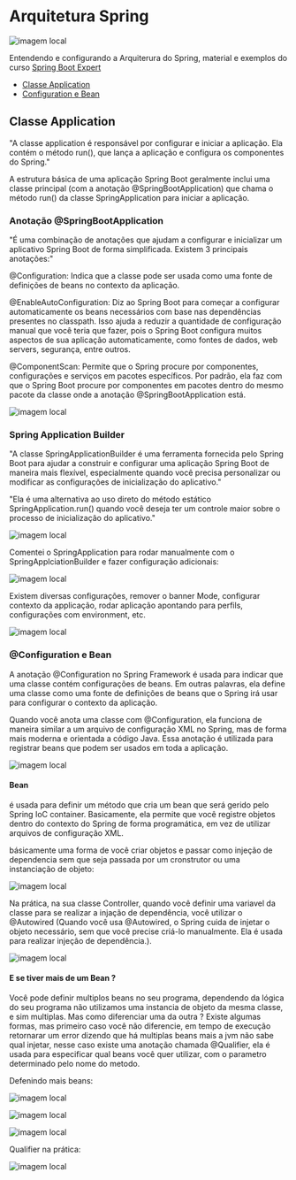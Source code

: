 # Arquitetura Spring

![imagem local](imagem_readme/springboner.png)


Entendendo e configurando a Arquiterura do Spring, material e exemplos do curso [Spring Boot Expert](https://www.udemy.com/share/102JK83@yMUhp6sNxBDA-kgPLyYSZnnMzDzWczMTFQlAVcNVOYIUKF2rjqSA3324jlIoyGoJvw==/)

- [Classe Application](#Classe-Application)
- [Configuration e Bean](#Configuration-e-Bean)


## Classe Application

"A classe application é responsável por configurar e iniciar a aplicação. Ela contém o método run(), que lança a aplicação e configura os componentes do Spring."

A estrutura básica de uma aplicação Spring Boot geralmente inclui uma classe principal (com a anotação @SpringBootApplication) que chama o método run() da classe SpringApplication 
para iniciar a aplicação.

### Anotação @SpringBootApplication

"É uma combinação de anotações  que ajudam a configurar e inicializar um aplicativo Spring Boot de forma simplificada. Existem 3 principais anotações:"

@Configuration: Indica que a classe pode ser usada como uma fonte de definições de beans no contexto da aplicação.

@EnableAutoConfiguration: Diz ao Spring Boot para começar a configurar automaticamente os beans necessários com base nas dependências presentes no classpath. Isso ajuda a reduzir a 
quantidade de configuração manual que você teria que fazer, pois o Spring Boot configura muitos aspectos de sua aplicação automaticamente, como fontes de dados, web servers, segurança, 
entre outros.

@ComponentScan: Permite que o Spring procure por componentes, configurações e serviços em pacotes específicos. Por padrão, ela faz com que o Spring Boot procure por componentes em pacotes 
dentro do mesmo pacote da classe onde a anotação @SpringBootApplication está.

![imagem local](imagem_readme/Classe_application/anotacaoSpringbootaplication.png)

### Spring Application Builder

"A classe SpringApplicationBuilder é uma ferramenta fornecida pelo Spring Boot para ajudar a construir e configurar uma aplicação Spring Boot de maneira mais flexível, especialmente quando você precisa personalizar ou modificar as configurações de inicialização do aplicativo."

"Ela é uma alternativa ao uso direto do método estático SpringApplication.run() quando você deseja ter um controle maior sobre o processo de inicialização do aplicativo."

![imagem local](/imagem_readme/Classe_application/classeSpringapplicationbuilder.png)

Comentei o SpringApplication para rodar manualmente com o SpringApplciationBuilder e fazer configuração adicionais:

![imagem local](/imagem_readme/Classe_application/buildermetodos.png)

Existem diversas configurações, remover o banner Mode, configurar contexto da applicação, rodar aplicação apontando para perfils, configurações com environment, etc.

![imagem local](/imagem_readme/Classe_application/configuracaocompleta.png)

### @Configuration e Bean

A anotação @Configuration no Spring Framework é usada para indicar que uma classe contém configurações de beans. Em outras palavras, ela define uma classe como uma fonte de definições de beans que o Spring irá usar para configurar o contexto da aplicação.

Quando você anota uma classe com @Configuration, ela funciona de maneira similar a um arquivo de configuração XML no Spring, mas de forma mais moderna e orientada a código Java. Essa anotação é utilizada para registrar beans que podem ser usados em toda a aplicação.

![imagem local](imagem_readme/Configuration_Bean/config.png)

 #### Bean

 é usada para definir um método que cria um bean que será gerido pelo Spring IoC container. Basicamente, ela permite que você registre objetos dentro do contexto do Spring de forma programática, em vez de utilizar arquivos de configuração XML.

básicamente uma forma de você criar objetos e passar como injeção de dependencia sem que seja passada por um cronstrutor ou uma instanciação de objeto:

![imagem local](imagem_readme/Configuration_Bean/bean.png)

Na prática, na sua classe Controller, quando você definir uma variavel da classe para se realizar a injação de dependência, você utilizar o @Autowired (Quando você usa @Autowired, o Spring cuida de injetar o objeto necessário, sem que você precise criá-lo manualmente. Ela é usada para realizar injeção de dependência.).

![imagem local](imagem_readme/Configuration_Bean/injecao.png)

#### E se tiver mais de um Bean ?

 Você pode definir multiplos beans no seu programa, dependendo da lógica do seu programa não utilizamos uma instancia de objeto da mesma classe, e sim multiplas. Mas como diferenciar uma da outra ? Existe algumas formas, mas primeiro caso você não diferencie, em tempo de execução retornarar um error dizendo que há multiplas beans mais a jvm não sabe qual injetar, nesse caso existe uma anotação chamada @Qualifier, ela é usada para especificar qual beans você quer utilizar, com o parametro determinado pelo nome do metodo.

Defenindo mais beans:

![imagem local](imagem_readme/Configuration_Bean/beanmotoraspirado.png) 

![imagem local](imagem_readme/Configuration_Bean/beanmotorturbo.png) 

![imagem local](imagem_readme/Configuration_Bean/beanMotorEletrico.png) 

Qualifier na prática: 

![imagem local](imagem_readme/Configuration_Bean/qualifier.png) 
